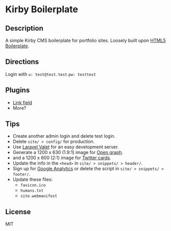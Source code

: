# Kirby Boilerplate

## Description

A simple Kirby CMS boilerplate for portfolio sites. Loosely built upon [HTML5 Boilerplate](https://html5boilerplate.com/).

## Directions

Login with `u: test@test.test` `pw: testtest`

## Plugins

-   [Link field](https://github.com/OblikStudio/kirby-link-field)
-   More?

## Tips

-   Create another admin login and delete test login.
-   Delete `site/ > config/` for production.
-   Use [Laravel Valet](https://laravel.com/docs/8.x/valet) for an easy development server.
-   Generate a 1200 x 630 (1.9:1) image for [Open graph](https://ogp.me/).
-   and a 1200 x 600 (2:1) image for [Twitter cards](https://developer.twitter.com/en/docs/twitter-for-websites/cards/overview/abouts-cards).
-   Update the info in the `<head>` in `site/ > snippets/ > header/`.
-   Sign up for [Google Analytics](https://analytics.withgoogle.com/) or delete the script in `site/ > snippets/ > footer/`.
-   Update these files:
    -   `favicon.ico`
    -   `humans.txt`
    -   `site.webmanifest`

## License

MIT
